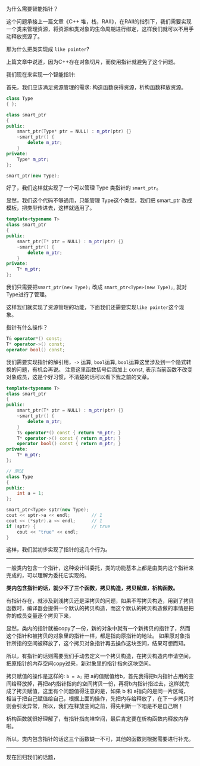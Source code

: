 
为什么需要智能指针？

这个问题承接上一篇文章《C++ 堆，栈，RAII》，在RAII的指引下，我们需要实现一个类来管理资源，将资源和类对象的生命周期进行绑定，这样我们就可以不用手动释放资源了。

那为什么把类实现成 `like pointer`?

上篇文章中说道，因为C++存在对象切片，而使用指针就避免了这个问题。

我们现在来实现一个智能指针:

首先，我们应该满足资源管理的需求: 构造函数获得资源，析构函数释放资源。

```cpp
class Type
{ };

class smart_ptr
{
public:
    smart_ptr(Type* ptr = NULL) : m_ptr(ptr) {}
    ~smart_ptr() {
        delete m_ptr;
    }
private:
    Type* m_ptr;
};

smart_ptr(new Type);
```

好了，我们这样就实现了一个可以管理 Type 类指针的 `smart_ptr`。

显然，我们这个代码不够通用，只能管理 Type这个类型，我们把 smart_ptr 改成模板，把类型传进去，这样就通用了。

```cpp
template<typename T>
class smart_ptr
{
public:
    smart_ptr(T* ptr = NULL) : m_ptr(ptr) {}
    ~smart_ptr() {
        delete m_ptr;
    }
private:
    T* m_ptr;
};
```

我们只需要把`smart_ptr(new Type);` 改成 `smart_ptr<Type>(new Type);`, 就对Type进行了管理。

这样我们就实现了资源管理的功能，下面我们还需要实现`like pointer`这个现象。

指针有什么操作？

```cpp
T& operator*() const;
T* operator->() const;
operator bool() const;
```

我们需要实现指针的解引用，`->` 运算, `bool`运算, `bool`运算这里涉及到一个隐式转换的问题，有机会再说。 注意这里函数括号后面加上 const, 表示当前函数不改变对象成员，这是个好习惯，不清楚的话可以看下我之前的文章。

```cpp
template<typename T>
class smart_ptr
{
public:
    smart_ptr(T* ptr = NULL) : m_ptr(ptr) {}
    ~smart_ptr() {
        delete m_ptr;
    }
    T& operator*() const { return *m_ptr; }
    T* operator->() const { return m_ptr; }
    operator bool() const { return m_ptr; }
private:
    T* m_ptr;
};
```

```cpp
// 测试
class Type
{
public:
    int a = 1;
};

smart_ptr<Type> sptr(new Type);
cout << sptr->a << endl;        // 1
cout << (*sptr).a << endl;      // 1
if (sptr) {                     // true
    cout << "true" << endl;
}
```

这样，我们就初步实现了指针的这几个行为。

------------

一般类内包含一个指针，这种设计叫委托，类的功能基本上都是由类内这个指针来完成的，可以理解为委托它实现的。

**类内包含指针的话，就少不了三个函数，拷贝构造，拷贝赋值，析构函数。**

有指针存在，就涉及到浅拷贝还是深拷贝的问题，如果不写拷贝构造，用到了拷贝函数时，编译器会提供一个默认的拷贝构造，而这个默认的拷贝构造做的事情是把你的成员变量逐个拷贝下来，

显然，类内的指针就被copy了一份，新的对象中就有一个新拷贝的指针了，然而这个指针和被拷贝的对象里的指针一样，都是指向原指针的地址。 如果原对象指针所指的空间被释放了，这个拷贝对象指针再去操作这块空间，结果可想而知。

所以，有指针的话则需要我们手动去定义一个拷贝构造，在拷贝构造内申请空间，把原指针的内存空间copy过来，新对象里的指针指向这块空间。

拷贝赋值的操作是这样的: `b = a;` 把 a的值赋值给b，首先我得把b内指针占用的空间给释放掉，再把a内指针指向的空间拷贝一份，再将b内指针指过去，这样就完成了拷贝赋值，这里有个问题值得注意的是，如果 b 和 a指向的是同一片区域，相当于把自己赋值给自己，根据上面的操作，先把内存给释放了，在下一步拷贝时则会引发异常，所以，我们在释放空间之前，得先判断一下咱是不是自己啊！

析构函数就很好理解了，有指针指向堆空间，最后肯定要在析构函数内释放内存啦。

所以，类内包含指针的话这三个函数缺一不可，其他的函数则根据需要进行补充。

------------------

现在回归我们的话题，


